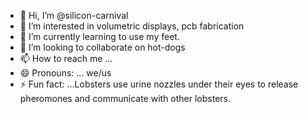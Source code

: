 - 👋 Hi, I’m @silicon-carnival
- 👀 I’m interested in volumetric displays, pcb fabrication
- 🌱 I’m currently learning to use my feet.
- 💞️ I’m looking to collaborate on hot-dogs
- 📫 How to reach me ...
- 😄 Pronouns: ... we/us
- ⚡ Fun fact: ...Lobsters use urine nozzles under their eyes to release pheromones and communicate with other lobsters.

<!---
silicon-carnival/silicon-carnival is a ✨ special ✨ repository because its `README.md` (this file) appears on your GitHub profile.
You can click the Preview link to take a look at your changes.
--->
